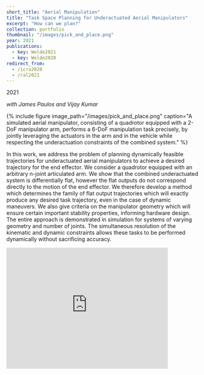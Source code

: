 ```yaml
---
short_title: "Aerial Manipulation"
title: "Task Space Planning for Underactuated Aerial Manipulators"
excerpt: "How can we plan?"
collection: portfolio
thumbnail: "/images/pick_and_place.png"
year: 2021
publications:
  - key: Welde2021
  - key: Welde2020
redirect_from: 
  - /icra2020
  - /ral2021
---
```


2021

*with James Paulos and Vijay Kumar*

{% include figure image_path="/images/pick_and_place.png" caption="A simulated aerial manipulator, consisting of a quadrotor equipped with a 2-DoF manipulator arm, performs a 6-DoF manipulation task precisely, by jointly leveraging the actuators in the arm and in the vehicle while respecting the underactuation constraints of the combined system." %}

In this work, we address the problem of planning dynamically feasible trajectories for underactuated aerial manipulators to achieve a desired trajectory for the end effector. We consider a quadrotor equipped with an arbitrary n-joint articulated arm. We show that the combined underactuated system is differentially flat, however the flat outputs do not correspond directly to the motion of the end effector. We therefore develop a method which determines the family of flat output trajectories which will exactly produce any desired task trajectory, even in the case of dynamic maneuvers. We also give criteria on the manipulator geometry which will ensure certain important stability properties, informing hardware design. The entire approach is demonstrated in simulation for systems of varying geometry and number of joints. The simultaneous resolution of the kinematic and dynamic constraints allows these tasks to be performed dynamically without sacrificing accuracy.

<iframe width="420" height="315" src="https://www.youtube.com/embed/GOc6Begdb2s" frameborder="0" allowfullscreen></iframe><br/>

